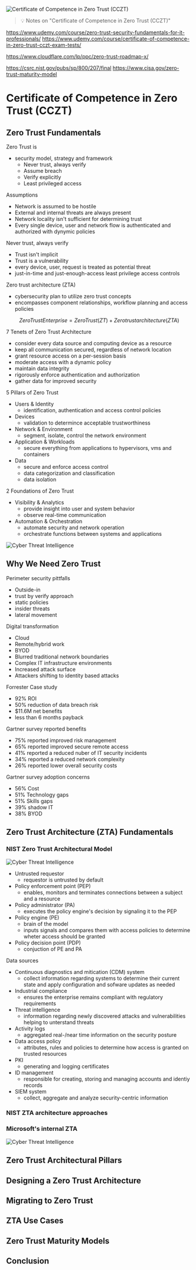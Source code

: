 ![Certificate of Competence in Zero Trust (CCZT)](images/zt.jpg "Certificate of Competence in Zero Trust (CCZT)")

> :bulb: Notes on "Certificate of Competence in Zero Trust (CCZT)"

https://www.udemy.com/course/zero-trust-security-fundamentals-for-it-professionals/
https://www.udemy.com/course/certificate-of-competence-in-zero-trust-cczt-exam-tests/


https://www.cloudflare.com/lp/ppc/zero-trust-roadmap-x/


https://csrc.nist.gov/pubs/sp/800/207/final
https://www.cisa.gov/zero-trust-maturity-model




# Certificate of Competence in Zero Trust (CCZT)

## Zero Trust Fundamentals

Zero Trust is
- security model, strategy and framework
    - Never trust, always verify
    - Assume breach
    - Verify explicitly
    - Least privileged access

Assumptions
- Network is assumed to be hostile
- External and internal threats are always present
- Network locality isn't sufficient for determining trust
- Every single device, user and network flow is authenticated and authorized with dynymic policies


Never trust, always verify
- Trust isn't implicit
- Trust is a vulnerability
- every device, user, request is treated as potential threat
- just-in-time and just-enough-access least privilege access controls


Zero trust architecture (ZTA)
- cybersecurity plan to utilize zero trust concepts
- encompasses component relationships, workflow planning and access policies

$$
Zero Trust Enterprise = Zero Trust (ZT) + Zero trust architecture (ZTA)
$$

7 Tenets of Zero Trust Architecture
- consider every data source and computing device as a resource
- keep all communication secured, regardless of network location
- grant resource access on a per-session basis
- moderate access with a dynamic policy
- maintain data integrity
- rigorously enforce authentication and authorization
- gather data for improved security

5 Pillars of Zero Trust
- Users & Identity
    - identification, authentication and access control policies
- Devices
    - validation to determince acceptable trustworthiness
- Network & Environment
    - segment, isolate, control the network environment
- Application & Workloads
    - secure everything from applications to hypervisors, vms and containers
- Data
    - secure and enforce access control
    - data categorization and classification
    - data isolation

2 Foundations of Zero Trust
- Visibility & Analytics
    - provide insight into user and system behavior
    - observe real-time communication
- Automation & Orchestration
    - automate security and network operation
    - orchestrate functions between systems and applications

![Cyber Threat Intelligence](images/zt1.png)

## Why We Need Zero Trust

Perimeter security pittfalls
- Outside-in
- trust by verify approach
- static policies
- insider threats
- lateral movement

Digital transformation
- Cloud
- Remote/hybrid work
- BYOD
- Blurred traditional network boundaries
- Complex IT infrastructure environments
- Increased attack surface
- Attackers shifting to identity based attacks

Forrester Case study
- 92% ROI
- 50% reduction of data breach risk
- $11.6M net benefits
- less than 6 months payback

Gartner survey reported benefits
- 75% reported improved risk management
- 65% reported improved secure remote access
- 41% reported a reduced nuber of IT security incidents
- 34% reported a reduced network complexity
- 26% reported lower overall security costs

Gartner survey adoption concerns
- 56% Cost
- 51% Technology gaps
- 51% Skills gaps
- 39% shadow IT
- 38% BYOD

## Zero Trust Architecture (ZTA) Fundamentals

### NIST Zero Trust Architectural Model

![Cyber Threat Intelligence](images/zt2.png)

- Untrusted requestor
    - requestor is untrusted by default
- Policy enforcement point (PEP)
    - enables, monitors and terminates connections between a subject and a resource
- Policy administrator (PA)
    - executes the policy engine's decision by signaling it to the PEP
- Policy engine (PE)
    - brain of the model
    - inputs signals and compares them with access policies to determine wheter access should be granted
- Policy decision point (PDP)
    - conjuction of PE and PA

Data sources
- Continuous diagnostics and mitication (CDM) system
    - collect information regarding systems to determine their current state and apply configuration and sofware updates as needed
- Industrial compliance
    - ensures the enterprise remains compliant with regulatory requirements
- Threat intelligence
    - information regarding newly discovered attacks and vulnerabilities helping to unterstand threats
- Activity logs
    - aggregated real-/near time information on the security posture
- Data access policy
    - attributes, rules and policies to determine how access is granted on trusted resources
- PKI
    - generating and logging certificates
- ID management
    - responsible for creating, storing and managing accounts and identiy records
- SIEM system
    - collect, aggregate and analyze security-centric information

### NIST ZTA architecture approaches

### Microsoft's internal ZTA

![Cyber Threat Intelligence](images/zt3.png)




## Zero Trust Architectural Pillars


## Designing a Zero Trust Architecture


## Migrating to Zero Trust


## ZTA Use Cases


## Zero Trust Maturity Models

## Conclusion






